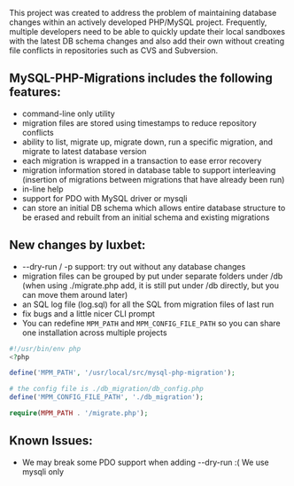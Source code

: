 This project was created to address the problem of maintaining database changes within an actively developed PHP/MySQL project. Frequently, multiple developers need to be able to quickly update their local sandboxes with the latest DB schema changes and also add their own without creating file conflicts in repositories such as CVS and Subversion.

## MySQL-PHP-Migrations includes the following features:

* command-line only utility
* migration files are stored using timestamps to reduce repository conflicts
* ability to list, migrate up, migrate down, run a specific migration, and migrate to latest database version
* each migration is wrapped in a transaction to ease error recovery
* migration information stored in database table to support interleaving (insertion of migrations between migrations that have already been run)
* in-line help
* support for PDO with MySQL driver or mysqli
* can store an initial DB schema which allows entire database structure to be erased and rebuilt from an initial schema and existing migrations

## New changes by luxbet:

* --dry-run / -p support: try out without any database changes
* migration files can be grouped by put under separate folders under /db
  (when using ./migrate.php add, it is still put under /db directly, but you can move them around later)
* an SQL log file (log.sql) for all the SQL from migration files of last run
* fix bugs and a little nicer CLI prompt
* You can redefine ``MPM_PATH`` and ``MPM_CONFIG_FILE_PATH`` so you can share one installation across multiple projects

```php
#!/usr/bin/env php
<?php

define('MPM_PATH', '/usr/local/src/mysql-php-migration');

# the config file is ./db_migration/db_config.php
define('MPM_CONFIG_FILE_PATH', './db_migration');

require(MPM_PATH . '/migrate.php');

```

## Known Issues:

* We may break some PDO support when adding --dry-run :( We use mysqli only

